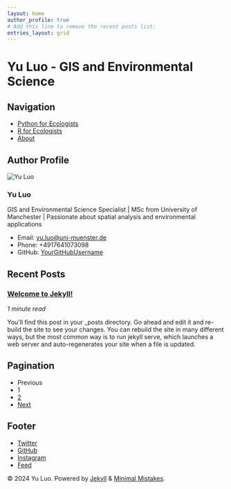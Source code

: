 ```yaml
---
layout: home
author_profile: true
# Add this line to remove the recent posts list:
entries_layout: grid
---
```

# Yu Luo - GIS and Environmental Science

## Navigation
- [Python for Ecologists](/python_0_landing_page)
- [R for Ecologists](/1_r_basics/)
- [About](/about)

## Author Profile

![Yu Luo](/assets/images/yu-luo-photo.jpg)

### Yu Luo

GIS and Environmental Science Specialist | MSc from University of Manchester | Passionate about spatial analysis and environmental applications

- Email: [yu.luo@uni-muenster.de](mailto:yu.luo@uni-muenster.de)
- Phone: +4917641073098
- GitHub: [YourGitHubUsername](https://github.com/YourGitHubUsername)

## Recent Posts

### [Welcome to Jekyll!](/blog/welcome-to-jekyll/)

*1 minute read*

You'll find this post in your _posts directory. Go ahead and edit it and re-build the site to see your changes. You can rebuild the site in many different ways, but the most common way is to run jekyll serve, which launches a web server and auto-regenerates your site when a file is updated.

## Pagination

- Previous
- 1
- [2](/page2/)
- [Next](/page2/)

## Footer

- [Twitter](https://twitter.com/)
- [GitHub](https://github.com/)
- [Instagram](https://instagram.com/)
- [Feed](/feed.xml)

© 2024 Yu Luo. Powered by [Jekyll](https://jekyllrb.com) & [Minimal Mistakes](https://mademistakes.com/work/minimal-mistakes-jekyll-theme/).